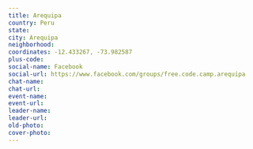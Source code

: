 ```yaml
---
title: Arequipa
country: Peru
state: 
city: Arequipa
neighborhood: 
coordinates: -12.433267, -73.982587
plus-code:
social-name: Facebook
social-url: https://www.facebook.com/groups/free.code.camp.arequipa
chat-name:
chat-url:
event-name:
event-url:
leader-name:
leader-url:
old-photo: 
cover-photo:
---
```

